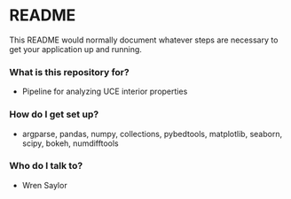 # README #

This README would normally document whatever steps are necessary to get your application up and running.

### What is this repository for? ###

* Pipeline for analyzing UCE interior properties

### How do I get set up? ###

* argparse, pandas, numpy, collections, pybedtools, matplotlib, seaborn, scipy, bokeh, numdifftools

### Who do I talk to? ###

* Wren Saylor